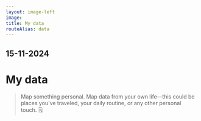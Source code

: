 ```yaml
---
layout: image-left
image:
title: My data
routeAlias: data
---
```


## 15-11-2024

# My data

> Map something personal. Map data from your own life—this could be places you’ve traveled, your daily routine, or any other personal touch. 🗒️
